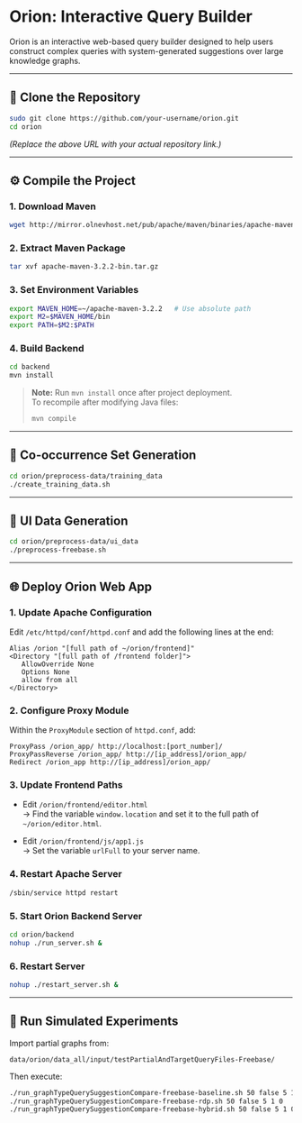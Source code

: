 # Orion: Interactive Query Builder

Orion is an interactive web-based query builder designed to help users construct complex queries with system-generated suggestions over large knowledge graphs.

---

## 🚀 Clone the Repository

```bash
sudo git clone https://github.com/your-username/orion.git
cd orion
```

*(Replace the above URL with your actual repository link.)*

---

## ⚙️ Compile the Project

### 1. Download Maven
```bash
wget http://mirror.olnevhost.net/pub/apache/maven/binaries/apache-maven-3.2.2-bin.tar.gz
```

### 2. Extract Maven Package
```bash
tar xvf apache-maven-3.2.2-bin.tar.gz
```

### 3. Set Environment Variables
```bash
export MAVEN_HOME=~/apache-maven-3.2.2   # Use absolute path
export M2=$MAVEN_HOME/bin
export PATH=$M2:$PATH
```

### 4. Build Backend
```bash
cd backend
mvn install
```

> **Note:** Run `mvn install` once after project deployment.  
> To recompile after modifying Java files:
> ```bash
> mvn compile
> ```

---

## 🧩 Co-occurrence Set Generation

```bash
cd orion/preprocess-data/training_data
./create_training_data.sh
```

---

## 🧮 UI Data Generation

```bash
cd orion/preprocess-data/ui_data
./preprocess-freebase.sh
```

---

## 🌐 Deploy Orion Web App

### 1. Update Apache Configuration
Edit `/etc/httpd/conf/httpd.conf` and add the following lines at the end:

```
Alias /orion "[full path of ~/orion/frontend]"
<Directory "[full path of /frontend folder]">
   AllowOverride None
   Options None
   allow from all
</Directory>
```

### 2. Configure Proxy Module
Within the `ProxyModule` section of `httpd.conf`, add:

```
ProxyPass /orion_app/ http://localhost:[port_number]/
ProxyPassReverse /orion_app/ http://[ip_address]/orion_app/
Redirect /orion_app http://[ip_address]/orion_app/
```

### 3. Update Frontend Paths
- Edit `/orion/frontend/editor.html`  
  → Find the variable `window.location` and set it to the full path of `~/orion/editor.html`.

- Edit `/orion/frontend/js/app1.js`  
  → Set the variable `urlFull` to your server name.

### 4. Restart Apache Server
```bash
/sbin/service httpd restart
```

### 5. Start Orion Backend Server
```bash
cd orion/backend
nohup ./run_server.sh &
```

### 6. Restart Server
```bash
nohup ./restart_server.sh &
```

---

## 🧪 Run Simulated Experiments

Import partial graphs from:
```
data/orion/data_all/input/testPartialAndTargetQueryFiles-Freebase/
```

Then execute:

```bash
./run_graphTypeQuerySuggestionCompare-freebase-baseline.sh 50 false 5 1 0
./run_graphTypeQuerySuggestionCompare-freebase-rdp.sh 50 false 5 1 0
./run_graphTypeQuerySuggestionCompare-freebase-hybrid.sh 50 false 5 1 0
```


